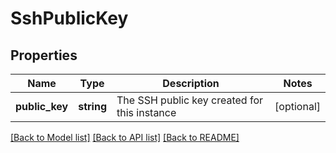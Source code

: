 # SshPublicKey

## Properties
Name | Type | Description | Notes
------------ | ------------- | ------------- | -------------
**public_key** | **string** | The SSH public key created for this instance | [optional] 

[[Back to Model list]](../README.md#documentation-for-models) [[Back to API list]](../README.md#documentation-for-api-endpoints) [[Back to README]](../README.md)


